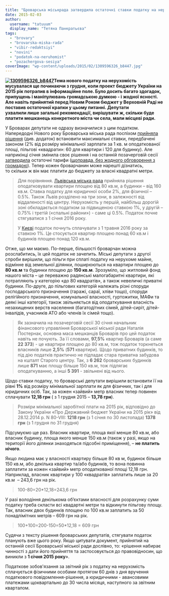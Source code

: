 ```yaml
---
title: "Броварська міськрада затвердила остаточні ставки податку на нерухомість"
date: 2015-02-03
author: 
  username: "tatuuum"
  display_name: "Тетяна Панкратьєва"
tags: 
  - "brovary"
  - "brovarska-miska-rada"
  - "vibir-redaktsiyi"
  - "novini"
  - "podatok-na-neruhomist"
  - "pozachergova-sesiya"
coverImage: "wp-content/uploads/2015/02/1309596326_b8447.jpg"
---
```


**[![1309596326_b8447](https://mpz.brovary.org/wp-content/uploads/2015/02/1309596326_b8447.jpg)](https://mpz.brovary.org/wp-content/uploads/2015/02/1309596326_b8447.jpg)Тема нового податку на нерухомість мусувалася ще починаючи з грудня, коли проект бюджету України на 2015 рік потрапив в інформаційне поле. Було досить багато здогадок, припущень і маніпулювань громадською думкою - і жодної ясності. Але навіть прийнятий перед Новим Роком бюджет у Верховній Раді не поставив остаточної крапки у цьому питанні. Депутати ухвалили лише загальні рекомендації, вирішувати ж, скільки буде платити мешканець конкретного міста чи села, мали місцеві ради.**

У Броварах депутати не одразу визначилися з цим податком. Напередодні Нового року Броварська міська рада поспіхом [прийняла рішення](http://brovary.kiev.ua/r%D1%96shennya-m%D1%96sko%D1%97-radi-v%D1%96d-31122014-%E2%84%96-1390-51-06-pro-vstanovlennya-m%D1%96stsevikh-podatk%D1%96v-v-nov%D1%96i-redakt) (див. додаток) встановити максимальні ставки, передбачені законом (2% від розміру мінімальної зарплати за 1 кв. м оподаткованої площі, пільгові «квадрати»: 60 для квартири і 120 для будинку). Але наприкінці січня змінила своє рішення і на останній позачерговій сесії [затвердила](http://brovary.kiev.ua/r%D1%96shennya-m%D1%96sko%D1%97-radi-v%D1%96d-30012015-%E2%84%961392-52-06-pro-vstanovlennya-m%D1%96stsevikh-podatk%D1%96v-%D1%96-zbor%D1%96v-stavok) остаточні тарифи ([щоправда, без жодного обговорення з громадою](https://mpz.brovary.org/miska-rada-ne-hoche-raditis-z-gromadoyu-pro-novi-podatki-na-neruhomist/)). Тепер кожен броварчанин може нарешті дізнатись, то скільки ж він має платити до бюджету за власні квадратні метри.

> Для порівняння. [Львівська міська рада](http://zaxid.net/news/showNews.do?u_lvovi_zatverdili_stavki_podatku_na_neruhomist&objectId=1338744) прийняла рішення оподатковувати квартири площею від 80 кв.м, а будинки – від 160 кв.м. Ставка податку для юридичної особи 2%, для фізичної – 0.5%. Також Львів розділено на три зони, в залежності від віддаленості від центру. Нерухомість у першій, найбільш дорогій зоні обкладається податком за підвищеною ставкою 1%, у другій – 0.75% і третій («спальні райони») - саме ці 0.5%. Податок почне стягуватися з 1 січня 2016 року.
> 
> У [Києві](http://kiev.segodnya.ua/kpower/vlasti-umenshili-nalog-na-nedvizhimost-dlya-kievlyan-587801.html) податок почнуть сплачувати з 1 травня 2016 року за ставкою 1%. Це стосується квартир площею понад 60 кв.м і будинків площею понад 120 кв.м.

Отже, що ми маємо. По-перше, більшості броварчан можна розслабитись, їх цей податок не зачепить. Міські депутати з другої спроби вирішили, що пільги при сплаті податку на нерухоме майне, відмінне від земельної ділянки, поширюються на квартири площею до **80 кв.м** та будинки площею до **150 кв.м**. Зрозуміло, що житловий фонд нашого міста – це переважно радянські малогабаритні квартири, які потрапляють у категорію «до 80 квадратів», а також невеличкі приватні будинки. По-друге, до пільгових категорій належать різні споруди господарського призначення (гаражі, сараї, хліви тощо), споруди релігійного призначення, комунальної власності, гуртожитки, МАФи та деякі інші категорії, також звільняється від оподаткування власність незахищених верств населення (багатодітних сімей, дітей-сиріт, дітей-інвалідів, учасників АТО або членів їх сімей тощо).

> Як зазначила на позачерговій сесії 30 січня начальник фінансового управління Броварської міської ради Наталія Постернак, основна маса мешканців Броварів про цей податок навіть не почують. За її словами, **97,5%** квартир Броварів (а саме **22 373**) - це квартири площею до 80 кв.м, тож податок торкнеться власників лише **2,5%** (**571** квартири). Щодо приватних будинків, то під дію податків практично не підпадає стара приватна забудова на кшталт Старого центру. Так, з **6 262** броварських будинків лише **871** має площу більше 150 кв.м, тож підлягає оподаткуванню, а інші **5 391** - звільнені від нього.

Щодо ставки податку, то броварські депутати вирішили встановити її на рівні **1%** від розміру мінімальної зарплати як для фізичних, так і для юридичних осіб. Так, за кожен «зайвий» метр власник тепер повинен сплачувати **12,18 грн** ( з 1 грудня 2015 – **13,78 грн**).

> Розміри мінімальної заробітної плати на 2015 рік, відповідно до Закону України «Про Державний бюджет України на 2015 рік» від 28.12.2014 р. N 80-VIII: **1218 грн** (з 1 січня по 30 листопада) **1378 грн** (з 1 грудня по 31 грудня)

Підсумуємо ще раз. Власник квартири, площа якої менше 80 кв.м, або власник будинку, площа якого менше 150 кв.м (також у разі, якщо на території його ділянки знаходяться підсобні приміщення), – **не платить нічого**.

Якщо людина має у власності квартиру більше 80 кв м, будинок більше 150 кв.м, або декілька квартир та/або будинків, то вона повинна заплатити за кожен «зайвий» метр оподаткованої площі 12,18 грн. Наприклад, власник квартири у 100 «квадратів» заплатить лише за 20 кв.м  – 243,6 грн на рік.

> 100-80=20\*12,18=243,6 грн

У разі володіння декількома об’єктами власності для розрахунку суми податку треба скласти всі квадартні метри та відкинути пільгову площу. Так, власник двох будинків площею по 100 кв.м заплатить за 50 понадлімітних метрів – 609 грн на рік.

> 100+100=200-150=50\*12,18 = 609 грн

Судячи з тексту рішення броварських депутатів, стягувати податок планують вже цього року. Якщо цитувати документ, прийнятий на останній сесії Броварської міської ради дослівно, то: «рішення набирає чинності з дати його прийняття та застосовується до правовідносин, що виникли з **1 січня 2015 року**».

Податкове зобов'язання за звітний рік з податку на нерухомість сплачується фізичними особами протягом 60 днів з дня вручення податкового повідомлення-рішення, а юридичними - авансовими платежами щоквартально до 30 числа місяця, наступного за звітним кварталом.
